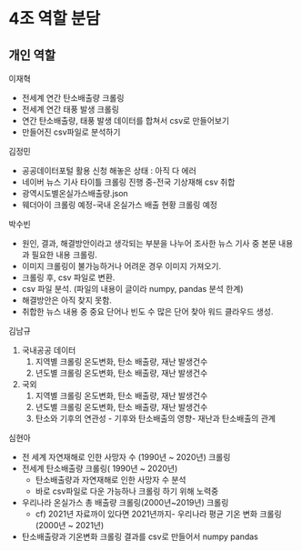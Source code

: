 # 4조 역할 분담


## 개인 역할

이재혁

- 전세계 연간 탄소배출량 크롤링
- 전세계 연간 태풍 발생 크롤링
- 연간 탄소배출량, 태풍 발생 데이터를 합쳐서 csv로 만들어보기
- 만들어진 csv파일로 분석하기

김정민

- 공공데이터포털 활용 신청 해놓은 상태 : 아직 다 에러 
- 네이버 뉴스 기사 타이틀 크롤링 진행 중-전국 기상재해 csv 취합
- 광역시도별온실가스배출량.json
- 웨더아이 크롤링 예정-국내 온실가스 배출 현황 크롤링 예정

박수빈

- 원인, 결과, 해결방안이라고 생각되는 부분을 나누어 조사한 뉴스 기사 중 본문 내용과 필요한 내용 크롤링.
- 이미지 크롤링이 불가능하거나 어려운 경우 이미지 가져오기.
- 크롤링 후, csv 파일로 변환.
-  csv 파일 분석. (파일의 내용이 글이라 numpy, pandas 분석 한계) 
  - 해결방안은 아직 찾지 못함.
-  취합한 뉴스 내용 중 중요 단어나 빈도 수 많은 단어 찾아 워드 클라우드 생성.

김남규

1. 국내공공 데이터
   1. 지역별 크롤링  온도변화, 탄소 배출량, 재난 발생건수
   2. 년도별 크롤링  온도변화, 탄소 배출량, 재난 발생건수
2. 국외
   1. 지역별 크롤링  온도변화, 탄소 배출량, 재난 발생건수
   2. 년도별 크롤링  온도변화, 탄소 배출량, 재난 발생건수
   3. 탄소와 기후의 연관성 - 기후와 탄소배출의 영향- 재난과 탄소배출의 관계

심현아 

- 전 세계 자연재해로 인한 사망자 수 (1990년 ~ 2020년) 크롤링
- 전세계 탄소배출량 크롤링( 1990년 ~ 2020년)
  - 탄소배출량과 자연재해로 인한 사망자 수 분석
  - 바로 csv파일로 다운 가능하나 크롤링 하기 위해 노력중
- 우리나라 온실가스 총 배출량 크롤링(2000년~2019년) 크롤링    
  - cf) 2021년 자료까이 있다면 2021년까지- 우리나라 평균 기온 변화 크롤링(2000년 ~ 2021년)
- 탄소배출량과 기온변화 크롤링 결과를 csv로 만들어서 numpy pandas
